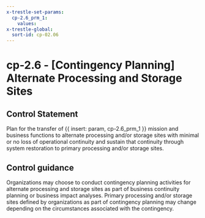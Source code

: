 ```yaml
---
x-trestle-set-params:
  cp-2.6_prm_1:
    values:
x-trestle-global:
  sort-id: cp-02.06
---
```


# cp-2.6 - \[Contingency Planning\] Alternate Processing and Storage Sites

## Control Statement

Plan for the transfer of {{ insert: param, cp-2.6_prm_1 }} mission and business functions to alternate processing and/or storage sites with minimal or no loss of operational continuity and sustain that continuity through system restoration to primary processing and/or storage sites.

## Control guidance

Organizations may choose to conduct contingency planning activities for alternate processing and storage sites as part of business continuity planning or business impact analyses. Primary processing and/or storage sites defined by organizations as part of contingency planning may change depending on the circumstances associated with the contingency.
